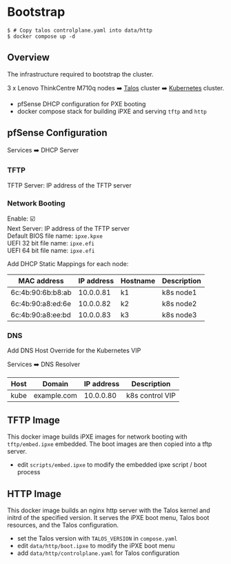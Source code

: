 # Bootstrap

```
$ # Copy talos controlplane.yaml into data/http
$ docker compose up -d
```

## Overview

The infrastructure required to bootstrap the cluster.

3 x Lenovo ThinkCentre M710q nodes :arrow_right: [Talos](https://www.talos.dev)
cluster :arrow_right: [Kubernetes](https://kubernetes.io) cluster.

- pfSense DHCP configuration for PXE booting
- docker compose stack for building iPXE and serving `tftp` and `http`

## pfSense Configuration

Services :arrow_right: DHCP Server

### TFTP

TFTP Server: IP address of the TFTP server

### Network Booting

Enable: :ballot_box_with_check:\
Next Server: IP address of the TFTP server\
Default BIOS file name: `ipxe.kpxe`\
UEFI 32 bit file name: `ipxe.efi`\
UEFI 64 bit file name: `ipxe.efi`

Add DHCP Static Mappings for each node:

| MAC address       | IP address | Hostname | Description |
| ----------------- | ---------- | -------- | ----------- |
| 6c:4b:90:6b:b8:ab | 10.0.0.81  | k1       | k8s node1   |
| 6c:4b:90:a8:ed:6e | 10.0.0.82  | k2       | k8s node2   |
| 6c:4b:90:a8:ee:bd | 10.0.0.83  | k3       | k8s node3   |

### DNS

Add DNS Host Override for the Kubernetes VIP

Services :arrow_right: DNS Resolver

| Host | Domain      | IP address | Description     |
| ---- | ----------- | ---------- | --------------- |
| kube | example.com | 10.0.0.80  | k8s control VIP |

## TFTP Image

This docker image builds iPXE images for network booting with `tftp/embed.ipxe`
embedded. The boot images are then copied into a tftp server.

- edit `scripts/embed.ipxe` to modify the embedded ipxe script / boot process

## HTTP Image

This docker image builds an nginx http server with the Talos kernel and initrd
of the specified version. It serves the iPXE boot menu, Talos boot resources,
and the Talos configuration.

- set the Talos version with `TALOS_VERSION` in `compose.yaml`
- edit `data/http/boot.ipxe` to modify the iPXE boot menu
- add `data/http/controlplane.yaml` for Talos configuration
